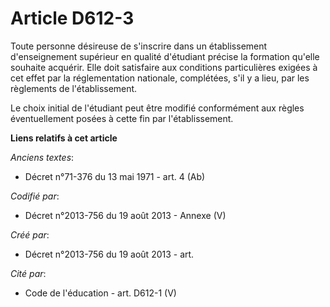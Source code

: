 # Article D612-3

Toute personne désireuse de s'inscrire dans un établissement d'enseignement supérieur en qualité d'étudiant précise la
formation qu'elle souhaite acquérir. Elle doit satisfaire aux conditions particulières exigées à cet effet par la
réglementation nationale, complétées, s'il y a lieu, par les règlements de l'établissement.

Le choix initial de l'étudiant peut être modifié conformément aux règles éventuellement posées à cette fin par
l'établissement.

**Liens relatifs à cet article**

_Anciens textes_:

  - Décret n°71-376 du 13 mai 1971 - art. 4 (Ab)

_Codifié par_:

  - Décret n°2013-756 du 19 août 2013 -  Annexe (V)

_Créé par_:

  - Décret n°2013-756 du 19 août 2013 - art.

_Cité par_:

  - Code de l'éducation - art. D612-1 (V)
